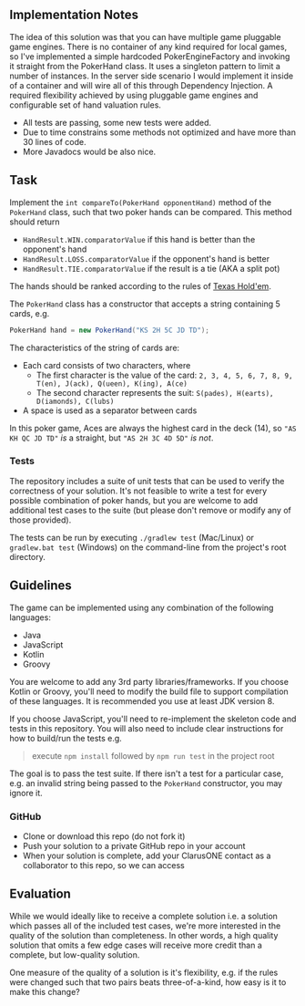 ## Implementation Notes

The idea of this solution was that you can have multiple game pluggable game engines.
There is no container of any kind required for local games, so I've implemented a simple hardcoded PokerEngineFactory and invoking it straight from the PokerHand class.
It uses a singleton pattern to limit a number of instances. In the server side scenario I would implement it inside of a container and will wire all of this through Dependency Injection.
A required flexibility achieved by using pluggable game engines and configurable set of hand valuation rules. 

- All tests are passing, some new tests were added. 
- Due to time constrains some methods not optimized and have more than 30 lines of code. 
- More Javadocs would be also nice.   

## Task
Implement the `int compareTo(PokerHand opponentHand)` method of the `PokerHand` class, such that two poker hands
can be compared. This method should return

- `HandResult.WIN.comparatorValue` if this hand is better than the opponent's hand 
- `HandResult.LOSS.comparatorValue` if the opponent's hand is better 
- `HandResult.TIE.comparatorValue` if the result is a tie (AKA a split pot) 

The hands should be ranked according to the rules of [Texas Hold'em](https://en.wikipedia.org/wiki/Texas_hold_%27em).

The `PokerHand` class has a constructor that accepts a string containing 5 cards, e.g.

```java
PokerHand hand = new PokerHand("KS 2H 5C JD TD");
```

The characteristics of the string of cards are:

- Each card consists of two characters, where
  - The first character is the value of the card: `2, 3, 4, 5, 6, 7, 8, 9, T(en), J(ack), Q(ueen), K(ing), A(ce)`
  - The second character represents the suit: `S(pades), H(earts), D(iamonds), C(lubs)`
- A space is used as a separator between cards

In this poker game, Aces are always the highest card in the deck (14), so `"AS KH QC JD TD"` _is_ a straight, but 
`"AS 2H 3C 4D 5D"` _is not_.

### Tests
The repository includes a suite of unit tests that can be used to verify the correctness of your solution. It's 
not feasible to write a test for every possible combination of poker hands, but you are welcome to add additional test
cases to the suite (but please don't remove or modify any of those provided). 

The tests can be run by executing `./gradlew test` (Mac/Linux) or `gradlew.bat test` (Windows) on the command-line 
from the project's root directory.

## Guidelines
The game can be implemented using any combination of the following languages: 
- Java 
- JavaScript
- Kotlin
- Groovy 

You are welcome to add any 3rd party libraries/frameworks. If you choose Kotlin or Groovy, you'll need to modify the 
build file to support compilation of these languages. It is recommended you use at least JDK version 8.

If you choose JavaScript, you'll need to re-implement the skeleton code and tests in this repository. You will 
also need to include clear instructions for how to build/run the tests e.g. 
> execute `npm install` followed by `npm run test` in the project root

The goal is to pass the test suite. If there isn't a test for a particular case, e.g. an invalid string being passed to the `PokerHand` constructor, you may ignore it.

### GitHub
- Clone or download this repo (do not fork it)
- Push your solution to a private GitHub repo in your account
- When your solution is complete, add your ClarusONE contact as a collaborator to this repo, so we can access 

## Evaluation
While we would ideally like to receive a complete solution i.e. a solution which passes all of the included test cases, 
we're more interested in the quality of the solution than completeness. In other words, a high quality solution that 
omits a few edge cases will receive more credit than a complete, but low-quality solution.

One measure of the quality of a solution is it's flexibility, e.g. if the rules were changed such that two pairs beats three-of-a-kind, how easy is it to make this change?
